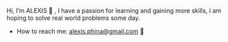 Hi, I’m ALEXIS 👋 , I have a passion for learning and gaining more skills, i am hoping to solve real world problems some day.
- How to reach me: alexis.phina@gmail.com 💞️ 

<!---
Alexisphina/Alexisphina is a ✨ special ✨ repository because its `README.md` (this file) appears on your GitHub profile.
You can click the Preview link to take a look at your changes.
--->
